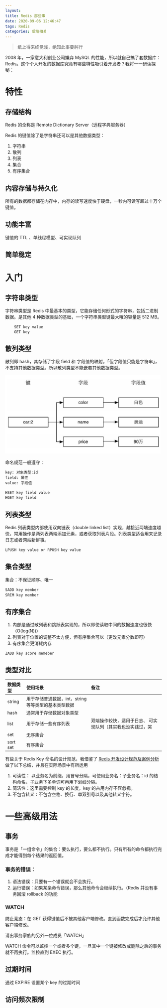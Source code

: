 ```yaml
---
layout:
title: Redis 那些事
date: 2020-09-06 12:46:47
tags: Redis
categories: 后端相关
---
```


> 纸上得来终觉浅，绝知此事要躬行

2008 年，一家意大利创业公司嫌弃 MySQL 的性能，所以就自己搞了套数据库：Redis。这个个人开发的数据库究竟有哪些特性吸引着开发者？我将一一研读探秘：

# 特性

## 存储结构
Redis 的全称是 Remote Dictionary Server（远程字典服务器）

Redis 的键值除了是字符串还可以是其他数据类型：

1. 字符串
2. 散列
3. 列表
4. 集合
4. 有序集合

## 内容存储与持久化
所有的数据都存储在内存中，内存的读写速度快于硬盘，一秒内可读写超过十万个键值。

## 功能丰富
键值的 TTL 、单线程模型、可实现队列

## 简单稳定

# 入门

## 字符串类型

字符串类型是 Redis 中最基本的类型，它能存储任何形式的字符串，包括二进制数据。是其他 4 种数据类型的基础，一个字符串类型键最大哦的容量是 512 MB。


```shell
	SET key value
	GET key
```

## 散列类型

散列即 hash，其存储了字段 field 和 字段值的映射，「但字段值只能是字符串」，不支持其他数据类型。所以散列类型不能嵌套其他数据类型。

<img src="/images/hash.png"  width="500px"/>

命名规范一般遵守：

```sh
key: 对象类型:id
field: 属性
value: 字段值
```

```js
HSET key field value
HGET key field
```

## 列表类型

Redis 列表类型内部使用双向链表（double linked list）实现，越接近两端速度越快，常用操作是两列表两端添加元素，或者获取列表片段。列表类型适合用来记录日志或者网站新鲜事。

```js
LPUSH key value or RPUSH key value
```

## 集合类型

集合：不保证顺序、唯一

```js
SADD key member
SREM key member
```
## 有序集合

1. 内部是通过散列表和跳跃表实现的，所以即使读取中间的数据速度也很快（O(log(N))）
2. 列表对于位置的调整不太方便，但有序集合可以（更改元素分数即可）
3. 有序集合更消耗内存

```
ZADD key score memeber
```

## 类型对比

|数据类型|  使用场景 |  备注 |
|:------------- |:---------------|:-------------|
| string      | 用于存储普通数据，int，string等等类型的基本类型数据 |   |
| hash      |通常用于存储数据对象类型 |   |
| list      | 用于存储一些有序列表|  双端操作较快，适用于日志、 可实现队列（其实我也没实践过，哭|
|set      | 无序集合|
|sort set      | 有序集合|


有些关于 Redis Key 命名的设计规范，我借鉴了 [Redis 开发设计规范及案例分析](https://www.infoq.cn/article/lxpytc3KckJPi72E8L3P) 做了以下总结，并且在实际场景中有所运用

1. 可读性： 以业务名为前缀，用冒号分隔，可使用业务名：子业务名：id 的结构命名，子业务下多单词可再用下划线分隔。
2. 简洁性：这里需要控制 key 的长度，key 的占用内存不容忽视。
3. 不包含转义：不包含空格、换行、单双引号以及其他转义字符。



# 一些高级用法

## 事务

事务是「一组命令」的集合：要么执行，要么都不执行。只有所有的命令都执行完成才能得到每个结果的返回值。

### 事务的错误：

1. 语法错误：只要有一个错误就会不会执行。
2. 运行错误：如果某条命令错误，那么其他命令会继续执行。（Redis 并没有事务回滚 rollback 的功能

### WATCH

防止竞态：在 GET 获得键值后不被其他客户端修改。直到函数完成后才允许其他客户端修改。

请出事务家族的另外一位成员「WATCH」

WATCH 命令可以监控一个或者多个键，一旦其中一个键被修改或删除之后的事务就不再执行。监控直到 EXEC 执行。

## 过期时间

通过 EXPIRE 设置某个 key 的过期时间

## 访问频次限制
